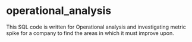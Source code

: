 # operational_analysis
This SQL code is written for Operational analysis and investigating metric spike for a company to find the areas in which it must improve upon.
